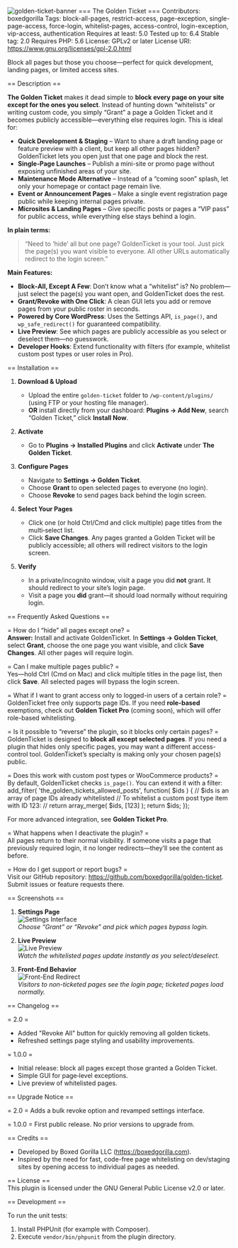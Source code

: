
![golden-ticket-banner](https://github.com/user-attachments/assets/b34b8e65-79f3-49d1-8f2d-736c59f675e9)
=== The Golden Ticket ===
Contributors: boxedgorilla
Tags: block-all-pages, restrict-access, page-exception, single-page-access, force-login, whitelist-pages, access-control, login-exception, vip-access, authentication
Requires at least: 5.0
Tested up to: 6.4
Stable tag: 2.0
Requires PHP: 5.6
License: GPLv2 or later
License URI: https://www.gnu.org/licenses/gpl-2.0.html

Block all pages but those you choose—perfect for quick development, landing pages, or limited access sites.

== Description ==

**The Golden Ticket** makes it dead simple to **block every page on your site except for the ones you select**. Instead of hunting down “whitelists” or writing custom code, you simply “Grant” a page a Golden Ticket and it becomes publicly accessible—everything else requires login. This is ideal for:

* **Quick Development & Staging** – Want to share a draft landing page or feature preview with a client, but keep all other pages hidden? GoldenTicket lets you open just that one page and block the rest.
* **Single‐Page Launches** – Publish a mini-site or promo page without exposing unfinished areas of your site.
* **Maintenance Mode Alternative** – Instead of a “coming soon” splash, let only your homepage or contact page remain live.
* **Event or Announcement Pages** – Make a single event registration page public while keeping internal pages private.
* **Microsites & Landing Pages** – Give specific posts or pages a “VIP pass” for public access, while everything else stays behind a login.

**In plain terms:**  
> “Need to ‘hide’ all but one page? GoldenTicket is your tool. Just pick the page(s) you want visible to everyone. All other URLs automatically redirect to the login screen.”

**Main Features:**
* **Block‐All, Except A Few**: Don’t know what a “whitelist” is? No problem—just select the page(s) you want open, and GoldenTicket does the rest.
* **Grant/Revoke with One Click**: A clean GUI lets you add or remove pages from your public roster in seconds.
* **Powered by Core WordPress**: Uses the Settings API, `is_page()`, and `wp_safe_redirect()` for guaranteed compatibility.
* **Live Preview**: See which pages are publicly accessible as you select or deselect them—no guesswork.
* **Developer Hooks**: Extend functionality with filters (for example, whitelist custom post types or user roles in Pro).

== Installation ==

1. **Download & Upload**  
   - Upload the entire `golden-ticket` folder to `/wp-content/plugins/` (using FTP or your hosting file manager).  
   - **OR** install directly from your dashboard: **Plugins → Add New**, search “Golden Ticket,” click **Install Now**.

2. **Activate**  
   - Go to **Plugins → Installed Plugins** and click **Activate** under **The Golden Ticket**.

3. **Configure Pages**  
   - Navigate to **Settings → Golden Ticket**.  
   - Choose **Grant** to open selected pages to everyone (no login).  
   - Choose **Revoke** to send pages back behind the login screen.  

4. **Select Your Pages**  
   - Click one (or hold Ctrl/Cmd and click multiple) page titles from the multi‐select list.  
   - Click **Save Changes**. Any pages granted a Golden Ticket will be publicly accessible; all others will redirect visitors to the login screen.

5. **Verify**  
   - In a private/incognito window, visit a page you did **not** grant. It should redirect to your site’s login page.  
   - Visit a page you **did** grant—it should load normally without requiring login.

== Frequently Asked Questions ==

= How do I “hide” all pages except one? =  
**Answer:** Install and activate GoldenTicket. In **Settings → Golden Ticket**, select **Grant**, choose the one page you want visible, and click **Save Changes**. All other pages will require login.  

= Can I make multiple pages public? =  
Yes—hold Ctrl (Cmd on Mac) and click multiple titles in the page list, then click **Save**. All selected pages will bypass the login screen.  

= What if I want to grant access only to logged-in users of a certain role? =  
GoldenTicket free only supports page IDs. If you need **role-based** exemptions, check out **Golden Ticket Pro** (coming soon), which will offer role-based whitelisting.  

= Is it possible to “reverse” the plugin, so it blocks only certain pages? =  
GoldenTicket is designed to **block all except selected pages**. If you need a plugin that hides only specific pages, you may want a different access-control tool. GoldenTicket’s specialty is making only your chosen page(s) public.

= Does this work with custom post types or WooCommerce products? =  
By default, GoldenTicket checks `is_page()`. You can extend it with a filter:  
add_filter( 'the_golden_tickets_allowed_posts', function( $ids ) {
// $ids is an array of page IDs already whitelisted
// To whitelist a custom post type item with ID 123:
// return array_merge( $ids, [123] );
return $ids;
});

For more advanced integration, see **Golden Ticket Pro**.

= What happens when I deactivate the plugin? =  
All pages return to their normal visibility. If someone visits a page that previously required login, it no longer redirects—they’ll see the content as before.  

= How do I get support or report bugs? =  
Visit our GitHub repository: https://github.com/boxedgorilla/golden-ticket. Submit issues or feature requests there.  

== Screenshots ==

1. **Settings Page**  
   ![Settings Interface](assets/screenshot-1.png)  
   *Choose “Grant” or “Revoke” and pick which pages bypass login.*

2. **Live Preview**  
   ![Live Preview](assets/screenshot-2.png)  
   *Watch the whitelisted pages update instantly as you select/deselect.*

3. **Front‐End Behavior**  
   ![Front-End Redirect](assets/screenshot-3.png)  
   *Visitors to non-ticketed pages see the login page; ticketed pages load normally.*

== Changelog ==

= 2.0 =
* Added \"Revoke All\" button for quickly removing all golden tickets.
* Refreshed settings page styling and usability improvements.

= 1.0.0 =
* Initial release: block all pages except those granted a Golden Ticket.
* Simple GUI for page‐level exceptions.
* Live preview of whitelisted pages.

== Upgrade Notice ==

= 2.0 =
Adds a bulk revoke option and revamped settings interface.

= 1.0.0 =
First public release. No prior versions to upgrade from.

== Credits ==

* Developed by Boxed Gorilla LLC (https://boxedgorilla.com).  
* Inspired by the need for fast, code-free page whitelisting on dev/staging sites by opening access to individual pages as needed.

== License ==  
This plugin is licensed under the GNU General Public License v2.0 or later.

== Development ==

To run the unit tests:

1. Install PHPUnit (for example with Composer).
2. Execute `vendor/bin/phpunit` from the plugin directory.
